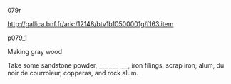 079r

http://gallica.bnf.fr/ark:/12148/btv1b10500001g/f163.item

p079_1

Making gray wood

Take some sandstone powder, ___ ___ ___, iron filings, scrap iron, alum, du noir de courroieur, copperas, and rock alum.
